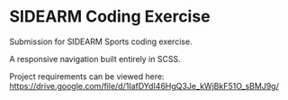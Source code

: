 # SIDEARM Coding Exercise

Submission for SIDEARM Sports coding exercise.

A responsive navigation built entirely in SCSS.

Project requirements can be viewed here: https://drive.google.com/file/d/1IafDYdI46HgQ3Je_kWjBkF51O_sBMJ9g/ 